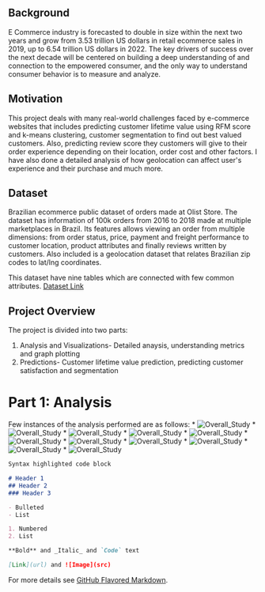 ## Background

E Commerce industry is forecasted to double in size within the next two years and grow from 3.53 trillion US dollars in retail ecommerce sales in 2019, up to 6.54 trillion US dollars in 2022. The key drivers of success over the next decade will be centered on building a deep understanding of and connection to the empowered consumer, and the only way to understand consumer behavior is to measure and analyze. 

## Motivation

This project deals with many real-world challenges faced by e-commerce websites that includes predicting customer lifetime value using RFM score and k-means clustering, customer segmentation to find out best valued customers. Also, predicting review score they customers will give to their order experience depending on their location, order cost and other factors. I have also done a detailed analysis of how geolocation can affect user's experience and their purchase and much more.

## Dataset

Brazilian ecommerce public dataset of orders made at Olist Store. The dataset has information of 100k orders from 2016 to 2018 made at multiple marketplaces in Brazil. Its features allows viewing an order from multiple dimensions: from order status, price, payment and freight performance to customer location, product attributes and finally reviews written by customers. Also included is a geolocation dataset that relates Brazilian zip codes to lat/lng coordinates.

This dataset have nine tables which are connected with few common attributes. [Dataset Link](https://www.kaggle.com/olistbr/brazilian-ecommerce)

## Project Overview
The project is divided into two parts:
1. Analysis and Visualizations- Detailed anaysis, understanding metrics and graph plotting
2. Predictions- Customer lifetime value prediction, predicting customer satisfaction and segmentation

# Part 1: Analysis
Few instances of the analysis performed are as follows:
* 
![Overall_Study](https://user-images.githubusercontent.com/33171500/93948439-b14fa880-fcfb-11ea-84af-6e86ebf28120.png)
*
![Overall_Study](https://user-images.githubusercontent.com/33171500/93948895-d4c72300-fcfc-11ea-9cf5-c30e4c7bc148.png)
*
![Overall_Study](https://user-images.githubusercontent.com/33171500/93948934-eb6d7a00-fcfc-11ea-8a29-a4f052927370.png)
*
![Overall_Study](https://user-images.githubusercontent.com/33171500/93948937-edcfd400-fcfc-11ea-8be8-15ae5e3521cd.png)
*
![Overall_Study](https://user-images.githubusercontent.com/33171500/93948977-0809b200-fcfd-11ea-9fc3-f4d1d4260d97.png)
*
![Overall_Study](https://user-images.githubusercontent.com/33171500/93948981-093adf00-fcfd-11ea-8c33-4bfd19192380.png)
*
![Overall_Study](https://user-images.githubusercontent.com/33171500/93949014-1d7edc00-fcfd-11ea-8abb-6bea8d0e663b.png)
*
![Overall_Study](https://user-images.githubusercontent.com/33171500/93949016-1eb00900-fcfd-11ea-859e-40f5cac9504d.png)
*
![Overall_Study](https://user-images.githubusercontent.com/33171500/93949045-31c2d900-fcfd-11ea-85a9-14a4ee60614b.png)
*
![Overall_Study](https://user-images.githubusercontent.com/33171500/93949050-32f40600-fcfd-11ea-8a44-2dbbab31dec0.png)
*
![Overall_Study](https://user-images.githubusercontent.com/33171500/93949055-34253300-fcfd-11ea-9a26-ecac726a80e3.png)
























```markdown
Syntax highlighted code block

# Header 1
## Header 2
### Header 3

- Bulleted
- List

1. Numbered
2. List

**Bold** and _Italic_ and `Code` text

[Link](url) and ![Image](src)
```

For more details see [GitHub Flavored Markdown](https://guides.github.com/features/mastering-markdown/).

